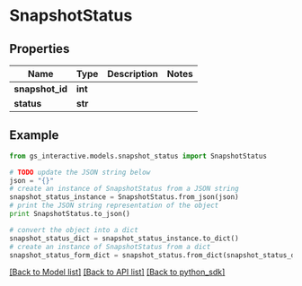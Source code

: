 # SnapshotStatus


## Properties

Name | Type | Description | Notes
------------ | ------------- | ------------- | -------------
**snapshot_id** | **int** |  | 
**status** | **str** |  | 

## Example

```python
from gs_interactive.models.snapshot_status import SnapshotStatus

# TODO update the JSON string below
json = "{}"
# create an instance of SnapshotStatus from a JSON string
snapshot_status_instance = SnapshotStatus.from_json(json)
# print the JSON string representation of the object
print SnapshotStatus.to_json()

# convert the object into a dict
snapshot_status_dict = snapshot_status_instance.to_dict()
# create an instance of SnapshotStatus from a dict
snapshot_status_form_dict = snapshot_status.from_dict(snapshot_status_dict)
```
[[Back to Model list]](python_sdk.md#documentation-for-data-structures) [[Back to API list]](python_sdk.md#documentation-for-service-apis) [[Back to python_sdk]](python_sdk.md)


